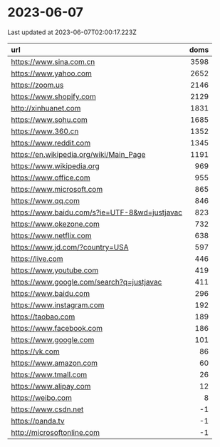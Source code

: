 # 2023-06-07

<!-- BEGIN -->
Last updated at 2023-06-07T02:00:17.223Z

url | doms
:- | -:
https://www.sina.com.cn | 3598
https://www.yahoo.com | 2652
https://zoom.us | 2146
https://www.shopify.com | 2129
http://xinhuanet.com | 1831
https://www.sohu.com | 1685
https://www.360.cn | 1352
https://www.reddit.com | 1345
https://en.wikipedia.org/wiki/Main_Page | 1191
https://www.wikipedia.org | 969
https://www.office.com | 955
https://www.microsoft.com | 865
https://www.qq.com | 846
https://www.baidu.com/s?ie=UTF-8&wd=justjavac | 823
https://www.okezone.com | 732
https://www.netflix.com | 638
https://www.jd.com/?country=USA | 597
https://live.com | 446
https://www.youtube.com | 419
https://www.google.com/search?q=justjavac | 411
https://www.baidu.com | 296
https://www.instagram.com | 192
https://taobao.com | 189
https://www.facebook.com | 186
https://www.google.com | 101
https://vk.com | 86
https://www.amazon.com | 60
https://www.tmall.com | 26
https://www.alipay.com | 12
https://weibo.com | 8
https://www.csdn.net | -1
https://panda.tv | -1
http://microsoftonline.com | -1
<!-- END -->
